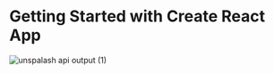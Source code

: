 # Getting Started with Create React App

![unspalash api output (1)](https://github.com/krupesh788/unspalash-api/assets/71176180/0151c588-1371-41c4-808c-03dd4d9ff0ad)
